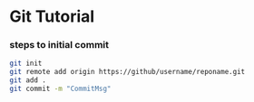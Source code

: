 # Git Tutorial

### steps to initial commit
```sh
git init
git remote add origin https://github/username/reponame.git
git add .
git commit -m "CommitMsg"
```
